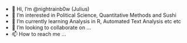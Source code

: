 - 👋 Hi, I’m @nightrainb0w (Julius)
- 👀 I’m interested in Political Science, Quantitative Methods and Sushi
- 🌱 I’m currently learning Analysis in R, Automated Text Analysis etc etc
- 💞️ I’m looking to collaborate on ...
- 📫 How to reach me ...

<!---
nightrainb0w/nightrainb0w is a ✨ special ✨ repository because its `README.md` (this file) appears on your GitHub profile.
You can click the Preview link to take a look at your changes.
--->
